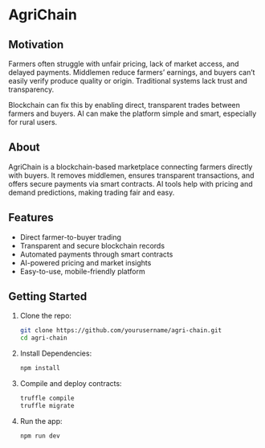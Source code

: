 # AgriChain

## Motivation

Farmers often struggle with unfair pricing, lack of market access, and delayed payments. Middlemen reduce farmers’ earnings, and buyers can’t easily verify produce quality or origin. Traditional systems lack trust and transparency.

Blockchain can fix this by enabling direct, transparent trades between farmers and buyers. AI can make the platform simple and smart, especially for rural users.

## About

AgriChain is a blockchain-based marketplace connecting farmers directly with buyers. It removes middlemen, ensures transparent transactions, and offers secure payments via smart contracts. AI tools help with pricing and demand predictions, making trading fair and easy.

## Features

- Direct farmer-to-buyer trading  
- Transparent and secure blockchain records  
- Automated payments through smart contracts  
- AI-powered pricing and market insights  
- Easy-to-use, mobile-friendly platform  

## Getting Started

1. Clone the repo:  
   ```bash
   git clone https://github.com/yourusername/agri-chain.git
   cd agri-chain

2. Install Dependencies:
   ```bash
   npm install

3. Compile and deploy contracts:
    ```bash
    truffle compile
    truffle migrate

4. Run the app:
    ```bash
    npm run dev
